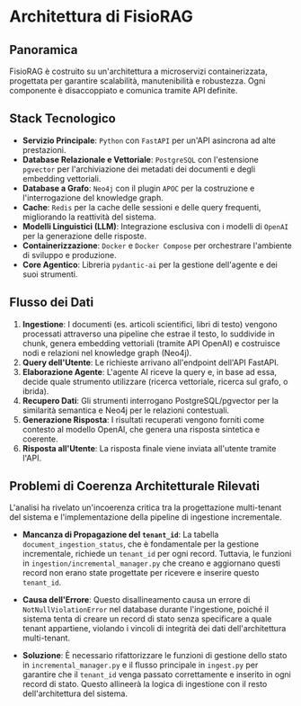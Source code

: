 # Architettura di FisioRAG

## Panoramica

FisioRAG è costruito su un'architettura a microservizi containerizzata, progettata per garantire scalabilità, manutenibilità e robustezza. Ogni componente è disaccoppiato e comunica tramite API definite.

## Stack Tecnologico

- **Servizio Principale**: `Python` con `FastAPI` per un'API asincrona ad alte prestazioni.
- **Database Relazionale e Vettoriale**: `PostgreSQL` con l'estensione `pgvector` per l'archiviazione dei metadati dei documenti e degli embedding vettoriali.
- **Database a Grafo**: `Neo4j` con il plugin `APOC` per la costruzione e l'interrogazione del knowledge graph.
- **Cache**: `Redis` per la cache delle sessioni e delle query frequenti, migliorando la reattività del sistema.
- **Modelli Linguistici (LLM)**: Integrazione esclusiva con i modelli di `OpenAI` per la generazione delle risposte.
- **Containerizzazione**: `Docker` e `Docker Compose` per orchestrare l'ambiente di sviluppo e produzione.
- **Core Agentico**: Libreria `pydantic-ai` per la gestione dell'agente e dei suoi strumenti.

## Flusso dei Dati

1.  **Ingestione**: I documenti (es. articoli scientifici, libri di testo) vengono processati attraverso una pipeline che estrae il testo, lo suddivide in chunk, genera embedding vettoriali (tramite API OpenAI) e costruisce nodi e relazioni nel knowledge graph (Neo4j).
2.  **Query dell'Utente**: Le richieste arrivano all'endpoint dell'API FastAPI.
3.  **Elaborazione Agente**: L'agente AI riceve la query e, in base ad essa, decide quale strumento utilizzare (ricerca vettoriale, ricerca sul grafo, o ibrida).
4.  **Recupero Dati**: Gli strumenti interrogano PostgreSQL/pgvector per la similarità semantica e Neo4j per le relazioni contestuali.
5.  **Generazione Risposta**: I risultati recuperati vengono forniti come contesto al modello OpenAI, che genera una risposta sintetica e coerente.
6.  **Risposta all'Utente**: La risposta finale viene inviata all'utente tramite l'API.

## Problemi di Coerenza Architetturale Rilevati

L'analisi ha rivelato un'incoerenza critica tra la progettazione multi-tenant del sistema e l'implementazione della pipeline di ingestione incrementale.

- **Mancanza di Propagazione del `tenant_id`**: La tabella `document_ingestion_status`, che è fondamentale per la gestione incrementale, richiede un `tenant_id` per ogni record. Tuttavia, le funzioni in `ingestion/incremental_manager.py` che creano e aggiornano questi record non erano state progettate per ricevere e inserire questo `tenant_id`.

- **Causa dell'Errore**: Questo disallineamento causa un errore di `NotNullViolationError` nel database durante l'ingestione, poiché il sistema tenta di creare un record di stato senza specificare a quale tenant appartiene, violando i vincoli di integrità dei dati dell'architettura multi-tenant.

- **Soluzione**: È necessario rifattorizzare le funzioni di gestione dello stato in `incremental_manager.py` e il flusso principale in `ingest.py` per garantire che il `tenant_id` venga passato correttamente e inserito in ogni record di stato. Questo allineerà la logica di ingestione con il resto dell'architettura del sistema.

